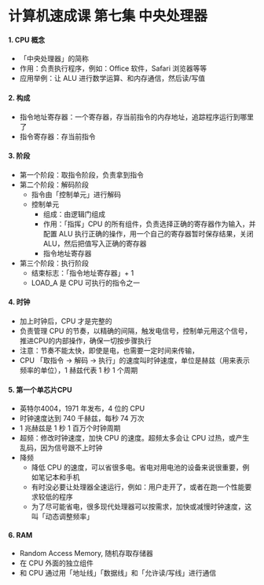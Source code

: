 # 计算机速成课 第七集 中央处理器

   

   #### 1. CPU 概念
   - 「中央处理器」的简称
   - 作用：负责执行程序，例如：Office 软件，Safari 浏览器等等
   - 应用举例：让 ALU 进行数学运算、和内存通信，然后读/写值

  #### 2. 构成
  - 指令地址寄存器：一个寄存器，存当前指令的内存地址，追踪程序运行到哪里了
  - 指令寄存器：存当前指令

  #### 3. 阶段
  - 第一个阶段：取指令阶段，负责拿到指令
  - 第二个阶段：解码阶段
    - 指令由「控制单元」进行解码
    - 控制单元
      - 组成：由逻辑门组成
      - 作用：「指挥」CPU 的所有组件，负责选择正确的寄存器作为输入，并配置 ALU 执行正确的操作，用一个自己的寄存器暂时保存结果，关闭 ALU，然后把值写入正确的寄存器
      - 指令地址寄存器
   - 第三个阶段：执行阶段
        - 结束标志：「指令地址寄存器」+ 1
        - LOAD_A 是 CPU 可执行的指令之一
        
  #### 4. 时钟
  - 加上时钟后，CPU 才是完整的
  - 负责管理 CPU 的节奏，以精确的间隔，触发电信号，控制单元用这个信号，推进CPU的内部操作，确保一切按步骤执行
  - 注意：节奏不能太快，即使是电，也需要一定时间来传输，
  - CPU 「取指令 -> 解码 -> 执行」的速度叫时钟速度，单位是赫兹（用来表示频率的单位），1 赫兹代表 1 秒 1 个周期

  #### 5. 第一个单芯片CPU
  - 英特尔4004，1971 年发布，4 位的 CPU
  - 时钟速度达到 740 千赫兹，每秒 74 万次
  - 1 兆赫兹是 1 秒 1 百万个时钟周期
  - 超频：修改时钟速度，加快 CPU 的速度。超频太多会让 CPU 过热，或产生乱码，因为信号跟不上时钟
  - 降频
    - 降低 CPU 的速度，可以省很多电。省电对用电池的设备来说很重要，例如笔记本和手机
    - 有时没必要让处理器全速运行，例如：用户走开了，或者在跑一个性能要求较低的程序
    - 为了尽可能省电，很多现代处理器可以按需求，加快或减慢时钟速度，这叫「动态调整频率」
        
  #### 6. RAM
  - Random Access Memory, 随机存取存储器
  - 在 CPU 外面的独立组件
  - 和 CPU 通过用「地址线」「数据线」和「允许读/写线」进行通信
    
        



